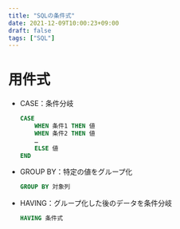 ```yaml
---
title: "SQLの条件式"
date: 2021-12-09T10:00:23+09:00
draft: false
tags: ["SQL"] 
---
```

<!--more-->
# 用件式
- CASE：条件分岐
    ```sql
    CASE
        WHEN 条件1 THEN 値
        WHEN 条件2 THEN 値
        …
        ELSE 値
    END
    ```
- GROUP BY：特定の値をグループ化
    ```sql
    GROUP BY 対象列
    ```
- HAVING：グループ化した後のデータを条件分岐
    ```sql
    HAVING 条件式
    ```